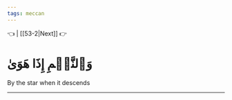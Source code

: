 ```yaml
---
tags: meccan
---
```


👈  | [[53-2|Next]] 👉

# وَٱلنَّجۡمِ إِذَا هَوَىٰ

By the star when it descends

---

